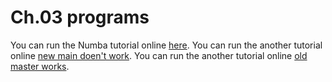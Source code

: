 # Ch.03 programs
You can run the Numba tutorial online [here](https://mybinder.org/v2/gh/com-py/intro/main?urlpath=tree/ch03/p8-numba.ipynb).
You can run the another tutorial online [new main doen't work](https://mybinder.org/v2/gh/com-py/compy/main?urlpath=tree/ch01/Program_1.1_motion.ipynb).
You can run the another tutorial online [old master works](https://mybinder.org/v2/gh/com-py/compy/master?urlpath=tree/ch01/Program_1.1_motion.ipynb).
